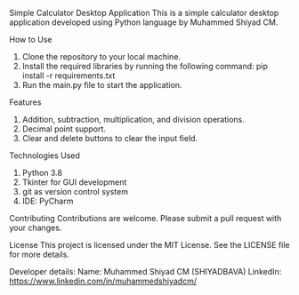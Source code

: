 Simple Calculator Desktop Application
This is a simple calculator desktop application developed using Python language by Muhammed Shiyad CM.

How to Use
1. Clone the repository to your local machine.
2. Install the required libraries by running the following command:
pip install -r requirements.txt
3. Run the main.py file to start the application.

Features
1. Addition, subtraction, multiplication, and division operations.
2. Decimal point support.
3. Clear and delete buttons to clear the input field.

Technologies Used
1. Python 3.8
2. Tkinter for GUI development
3. git as version control system
4. IDE: PyCharm


Contributing
Contributions are welcome. Please submit a pull request with your changes.

License
This project is licensed under the MIT License. See the LICENSE file for more details.

Developer details:
Name: Muhammed Shiyad CM (SHIYADBAVA)
LinkedIn: https://www.linkedin.com/in/muhammedshiyadcm/
